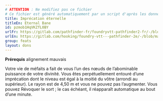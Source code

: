 ```yaml
---
# ATTENTION : Ne modifiez pas ce fichier
# Ce fichier est généré automatiquement par un script d'après les données du module Foundry VTT officiel et de sa traduction
title: Imprécation éternelle
titleEn: Eternal Bane
id: pzmob1HqVKZfL0BY
urlFr: https://gitlab.com/pathfinder-fr/foundryvtt-pathfinder2-fr/-/blob/master/data/feats/pzmob1HqVKZfL0BY.htm
urlEn: https://gitlab.com/hooking/foundry-vtt---pathfinder-2e/-/blob/master/packs/data/feats.db/eternal-bane.json
group: feats
layout: dons
---
```

**Prérequis** alignement mauvais

Votre vie de méfaits a fait de vous l’un des nœuds de l’abominable puissance de votre divinité. Vous êtes perpétuellement entouré d’une imprécation dont le niveau est égal à la moitié du vôtre (arrondi au supérieur). Le rayon est de 4,50 m et vous ne pouvez pas l’augmenter. Vous pouvez Révoquer le sort ; le cas échéant, il réapparaît automatique au bout d’une minute.


